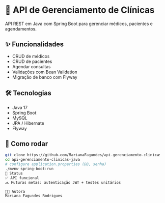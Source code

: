 # 🏥 API de Gerenciamento de Clínicas

API REST em Java com Spring Boot para gerenciar médicos, pacientes e agendamentos.

## ✨ Funcionalidades
- CRUD de médicos
- CRUD de pacientes
- Agendar consultas
- Validações com Bean Validation
- Migração de banco com Flyway

## 🛠️ Tecnologias
- Java 17
- Spring Boot
- MySQL
- JPA / Hibernate
- Flyway

## 🚀 Como rodar
```bash
git clone https://github.com/MarianaFagundes/api-gerenciamento-clinicas-java.git
cd api-gerenciamento-clinicas-java
# configure application.properties (DB, senha)
./mvnw spring-boot:run
📌 Status
✅ API funcional
🔜 Futuras metas: autenticação JWT + testes unitários

👩‍💻 Autora
Mariana Fagundes Rodrigues
